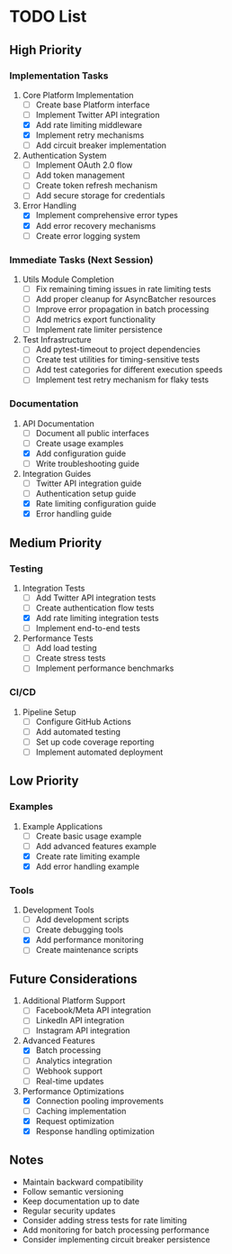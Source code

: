 # TODO List

## High Priority

### Implementation Tasks
1. Core Platform Implementation
   - [ ] Create base Platform interface
   - [ ] Implement Twitter API integration
   - [x] Add rate limiting middleware
   - [x] Implement retry mechanisms
   - [ ] Add circuit breaker implementation

2. Authentication System
   - [ ] Implement OAuth 2.0 flow
   - [ ] Add token management
   - [ ] Create token refresh mechanism
   - [ ] Add secure storage for credentials

3. Error Handling
   - [x] Implement comprehensive error types
   - [x] Add error recovery mechanisms
   - [ ] Create error logging system

### Immediate Tasks (Next Session)
1. Utils Module Completion
   - [ ] Fix remaining timing issues in rate limiting tests
   - [ ] Add proper cleanup for AsyncBatcher resources
   - [ ] Improve error propagation in batch processing
   - [ ] Add metrics export functionality
   - [ ] Implement rate limiter persistence

2. Test Infrastructure
   - [ ] Add pytest-timeout to project dependencies
   - [ ] Create test utilities for timing-sensitive tests
   - [ ] Add test categories for different execution speeds
   - [ ] Implement test retry mechanism for flaky tests

### Documentation
1. API Documentation
   - [ ] Document all public interfaces
   - [ ] Create usage examples
   - [x] Add configuration guide
   - [ ] Write troubleshooting guide

2. Integration Guides
   - [ ] Twitter API integration guide
   - [ ] Authentication setup guide
   - [x] Rate limiting configuration guide
   - [x] Error handling guide

## Medium Priority

### Testing
1. Integration Tests
   - [ ] Add Twitter API integration tests
   - [ ] Create authentication flow tests
   - [x] Add rate limiting integration tests
   - [ ] Implement end-to-end tests

2. Performance Tests
   - [ ] Add load testing
   - [ ] Create stress tests
   - [ ] Implement performance benchmarks

### CI/CD
1. Pipeline Setup
   - [ ] Configure GitHub Actions
   - [ ] Add automated testing
   - [ ] Set up code coverage reporting
   - [ ] Implement automated deployment

## Low Priority

### Examples
1. Example Applications
   - [ ] Create basic usage example
   - [ ] Add advanced features example
   - [x] Create rate limiting example
   - [x] Add error handling example

### Tools
1. Development Tools
   - [ ] Add development scripts
   - [ ] Create debugging tools
   - [x] Add performance monitoring
   - [ ] Create maintenance scripts

## Future Considerations
1. Additional Platform Support
   - [ ] Facebook/Meta API integration
   - [ ] LinkedIn API integration
   - [ ] Instagram API integration

2. Advanced Features
   - [x] Batch processing
   - [ ] Analytics integration
   - [ ] Webhook support
   - [ ] Real-time updates

3. Performance Optimizations
   - [x] Connection pooling improvements
   - [ ] Caching implementation
   - [x] Request optimization
   - [x] Response handling optimization

## Notes
- Maintain backward compatibility
- Follow semantic versioning
- Keep documentation up to date
- Regular security updates
- Consider adding stress tests for rate limiting
- Add monitoring for batch processing performance
- Consider implementing circuit breaker persistence
